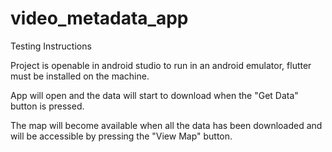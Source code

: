 # video_metadata_app

Testing Instructions


Project is openable in android studio to run in an android emulator, flutter must be installed on the machine.

App will open and the data will start to download when the "Get Data" button is pressed.

The map will become available when all the data has been downloaded and will be accessible by pressing the "View Map" button.  
 
